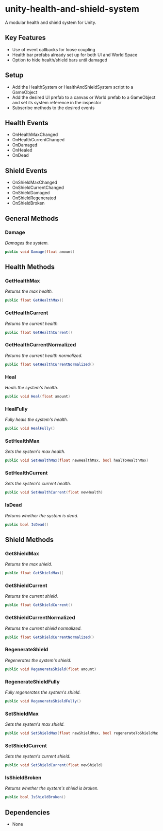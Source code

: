 # unity-health-and-shield-system
A modular health and shield system for Unity.

## Key Features
- Use of event callbacks for loose coupling 
- Health bar prefabs already set up for both UI and World Space
- Option to hide health/shield bars until damaged

## Setup
- Add the HealthSystem or HealthAndShieldSystem script to a GameObject
- Add the desired UI prefab to a canvas or World prefab to a GameObject and set its system reference in the inspector
- Subscribe methods to the desired events

## Health Events
- OnHealthMaxChanged
- OnHealthCurrentChanged
- OnDamaged
- OnHealed
- OnDead

## Shield Events
- OnShieldMaxChanged
- OnShieldCurrentChanged
- OnShieldDamaged
- OnShieldRegenerated
- OnShieldBroken

## General Methods

### Damage
*Damages the system.*
```cs
public void Damage(float amount)
```

## Health Methods

### GetHealthMax
*Returns the max health.*
```cs
public float GetHealthMax()
```

### GetHealthCurrent
*Returns the current health.*
```cs
public float GetHealthCurrent()
```

### GetHealthCurrentNormalized
*Returns the current health normalized.*
```cs
public float GetHealthCurrentNormalized()
```

### Heal
*Heals the system's health.*
```cs
public void Heal(float amount)
```

### HealFully
*Fully heals the system's health.*
```cs
public void HealFully()
```

### SetHealthMax
*Sets the system's max health.*
```cs
public void SetHealthMax(float newHealthMax, bool healToHealthMax)
```

### SetHealthCurrent
*Sets the system's current health.*
```cs
public void SetHealthCurrent(float newHealth)
```

### IsDead
*Returns whether the system is dead.*
```cs
public bool IsDead()
```

## Shield Methods

### GetShieldMax
*Returns the max shield.*
```cs
public float GetShieldMax()
```

### GetShieldCurrent
*Returns the current shield.*
```cs
public float GetShieldCurrent()
```

### GetShieldCurrentNormalized
*Returns the current shield normalized.*
```cs
public float GetShieldCurrentNormalized()
```

### RegenerateShield
*Regenerates the system's shield.*
```cs
public void RegenerateShield(float amount)
```

### RegenerateShieldFully
*Fully regenerates the system's shield.*
```cs
public void RegenerateShieldFully()
```

### SetShieldMax
*Sets the system's max shield.*
```cs
public void SetShieldMax(float newShieldMax, bool regenerateToShieldMax)
```

### SetShieldCurrent
*Sets the system's current shield.*
```cs
public void SetShieldCurrent(float newShield)
```

### IsShieldBroken
*Returns whether the system's shield is broken.*
```cs
public bool IsShieldBroken()
```

## Dependencies
- None
